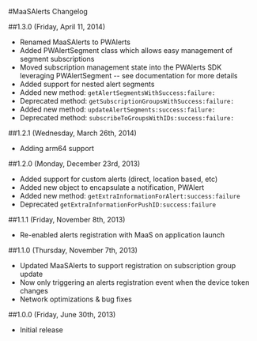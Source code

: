#MaaSAlerts Changelog

##1.3.0 (Friday, April 11, 2014)
 * Renamed MaaSAlerts to PWAlerts
 * Added PWAlertSegment class which allows easy management of segment subscriptions
 * Moved subscription management state into the PWAlerts SDK leveraging PWAlertSegment -- see documentation for more details
 * Added support for nested alert segments
 * Added new method: `getAlertSegmentsWithSuccess:failure:`
 * Deprecated method: `getSubscriptionGroupsWithSuccess:failure:`
 * Added new method: `updateAlertSegments:success:failure:`
 * Deprecated method: `subscribeToGroupsWithIDs:success:failure:`

##1.2.1 (Wednesday, March 26th, 2014)
 * Adding arm64 support

##1.2.0 (Monday, December 23rd, 2013)
 * Added support for custom alerts (direct, location based, etc)
 * Added new object to encapsulate a notification, PWAlert
 * Added new method: `getExtraInformationForAlert:success:failure`
 * Deprecated `getExtraInformationForPushID:success:failure`

##1.1.1 (Friday, November 8th, 2013)
 * Re-enabled alerts registration with MaaS on application launch

##1.1.0 (Thursday, November 7th, 2013)
 * Updated MaaSAlerts to support registration on subscription group update
 * Now only triggering an alerts registration event when the device token changes
 * Network optimizations & bug fixes

##1.0.0 (Friday, June 30th, 2013)
 * Initial release